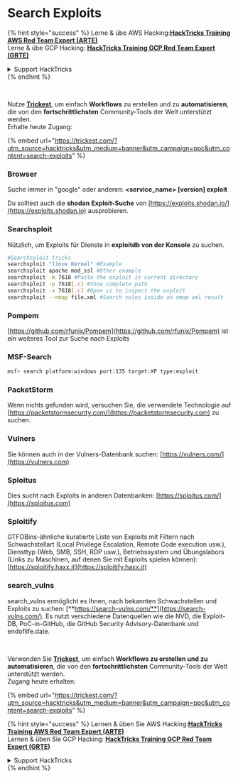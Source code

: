 # Search Exploits

{% hint style="success" %}
Lerne & übe AWS Hacking:<img src="/.gitbook/assets/arte.png" alt="" data-size="line">[**HackTricks Training AWS Red Team Expert (ARTE)**](https://training.hacktricks.xyz/courses/arte)<img src="/.gitbook/assets/arte.png" alt="" data-size="line">\
Lerne & übe GCP Hacking: <img src="/.gitbook/assets/grte.png" alt="" data-size="line">[**HackTricks Training GCP Red Team Expert (GRTE)**<img src="/.gitbook/assets/grte.png" alt="" data-size="line">](https://training.hacktricks.xyz/courses/grte)

<details>

<summary>Support HackTricks</summary>

* Überprüfe die [**Abonnementpläne**](https://github.com/sponsors/carlospolop)!
* **Tritt der** 💬 [**Discord-Gruppe**](https://discord.gg/hRep4RUj7f) oder der [**Telegram-Gruppe**](https://t.me/peass) bei oder **folge** uns auf **Twitter** 🐦 [**@hacktricks\_live**](https://twitter.com/hacktricks\_live)**.**
* **Teile Hacking-Tricks, indem du PRs zu den** [**HackTricks**](https://github.com/carlospolop/hacktricks) und [**HackTricks Cloud**](https://github.com/carlospolop/hacktricks-cloud) GitHub-Repos einreichst.

</details>
{% endhint %}

<figure><img src="../.gitbook/assets/image (48).png" alt=""><figcaption></figcaption></figure>

\
Nutze [**Trickest**](https://trickest.com/?utm_source=hacktricks&utm_medium=text&utm_campaign=ppc&utm_content=search-exploits), um einfach **Workflows** zu erstellen und zu **automatisieren**, die von den **fortschrittlichsten** Community-Tools der Welt unterstützt werden.\
Erhalte heute Zugang:

{% embed url="https://trickest.com/?utm_source=hacktricks&utm_medium=banner&utm_campaign=ppc&utm_content=search-exploits" %}

### Browser

Suche immer in "google" oder anderen: **\<service\_name> \[version] exploit**

Du solltest auch die **shodan** **Exploit-Suche** von [https://exploits.shodan.io/](https://exploits.shodan.io) ausprobieren.

### Searchsploit

Nützlich, um Exploits für Dienste in **exploitdb von der Konsole** zu suchen.
```bash
#Searchsploit tricks
searchsploit "linux Kernel" #Example
searchsploit apache mod_ssl #Other example
searchsploit -m 7618 #Paste the exploit in current directory
searchsploit -p 7618[.c] #Show complete path
searchsploit -x 7618[.c] #Open vi to inspect the exploit
searchsploit --nmap file.xml #Search vulns inside an nmap xml result
```
### Pompem

[https://github.com/rfunix/Pompem](https://github.com/rfunix/Pompem) ist ein weiteres Tool zur Suche nach Exploits

### MSF-Search
```bash
msf> search platform:windows port:135 target:XP type:exploit
```
### PacketStorm

Wenn nichts gefunden wird, versuchen Sie, die verwendete Technologie auf [https://packetstormsecurity.com/](https://packetstormsecurity.com) zu suchen.

### Vulners

Sie können auch in der Vulners-Datenbank suchen: [https://vulners.com/](https://vulners.com)

### Sploitus

Dies sucht nach Exploits in anderen Datenbanken: [https://sploitus.com/](https://sploitus.com)

### Sploitify

GTFOBins-ähnliche kuratierte Liste von Exploits mit Filtern nach Schwachstellart (Local Privilege Escalation, Remote Code execution usw.), Diensttyp (Web, SMB, SSH, RDP usw.), Betriebssystem und Übungslabors (Links zu Maschinen, auf denen Sie mit Exploits spielen können): [https://sploitify.haxx.it](https://sploitify.haxx.it)

### search_vulns

search_vulns ermöglicht es Ihnen, nach bekannten Schwachstellen und Exploits zu suchen: [**https://search-vulns.com/**](https://search-vulns.com/). Es nutzt verschiedene Datenquellen wie die NVD, die Exploit-DB, PoC-in-GitHub, die GitHub Security Advisory-Datenbank und endoflife.date.

<figure><img src="../.gitbook/assets/image (48).png" alt=""><figcaption></figcaption></figure>

\
Verwenden Sie [**Trickest**](https://trickest.com/?utm_source=hacktricks&utm_medium=text&utm_campaign=ppc&utm_content=search-exploits), um einfach **Workflows zu erstellen und zu automatisieren**, die von den **fortschrittlichsten** Community-Tools der Welt unterstützt werden.\
Zugang heute erhalten:

{% embed url="https://trickest.com/?utm_source=hacktricks&utm_medium=banner&utm_campaign=ppc&utm_content=search-exploits" %}

{% hint style="success" %}
Lernen & üben Sie AWS Hacking:<img src="/.gitbook/assets/arte.png" alt="" data-size="line">[**HackTricks Training AWS Red Team Expert (ARTE)**](https://training.hacktricks.xyz/courses/arte)<img src="/.gitbook/assets/arte.png" alt="" data-size="line">\
Lernen & üben Sie GCP Hacking: <img src="/.gitbook/assets/grte.png" alt="" data-size="line">[**HackTricks Training GCP Red Team Expert (GRTE)**<img src="/.gitbook/assets/grte.png" alt="" data-size="line">](https://training.hacktricks.xyz/courses/grte)

<details>

<summary>Support HackTricks</summary>

* Überprüfen Sie die [**Abonnementpläne**](https://github.com/sponsors/carlospolop)!
* **Treten Sie der** 💬 [**Discord-Gruppe**](https://discord.gg/hRep4RUj7f) oder der [**Telegram-Gruppe**](https://t.me/peass) bei oder **folgen** Sie uns auf **Twitter** 🐦 [**@hacktricks\_live**](https://twitter.com/hacktricks\_live)**.**
* **Teilen Sie Hacking-Tricks, indem Sie PRs an die** [**HackTricks**](https://github.com/carlospolop/hacktricks) und [**HackTricks Cloud**](https://github.com/carlospolop/hacktricks-cloud) GitHub-Repos senden.

</details>
{% endhint %}
